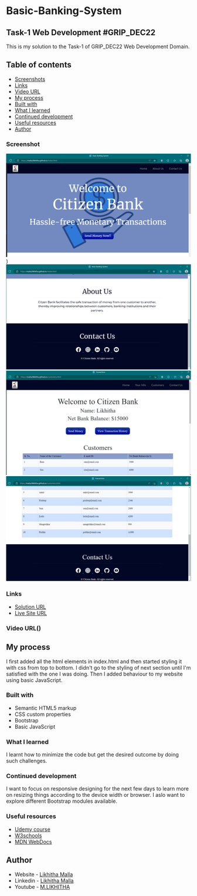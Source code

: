 # Basic-Banking-System
## Task-1 Web Development #GRIP_DEC22

This is my solution to the Task-1 of GRIP_DEC22 Web Development Domain.

## Table of contents

  - [Screenshots](#screenshot)
  - [Links](#links)
  - [Video URL](#video-url)
  - [My process](#my-process)
  - [Built with](#built-with)
  - [What I learned](#what-i-learned)
  - [Continued development](#continued-development)
  - [Useful resources](#useful-resources)
- [Author](#author)


### Screenshot

![Screenshot 1](https://github.com/Malla2Likhitha/Basic-Banking-System/blob/main/assets/screenshots/Screenshot%201.PNG))
![Screenshot 2](https://github.com/Malla2Likhitha/Basic-Banking-System/blob/main/assets/screenshots/Screenshot%202.PNG)
![Screenshot 3](https://github.com/Malla2Likhitha/Basic-Banking-System/blob/main/assets/screenshots/Screenshot%203.PNG)
![Screenshot 4](https://github.com/Malla2Likhitha/Basic-Banking-System/blob/main/assets/screenshots/Screenshot%204.PNG)

### Links

- [Solution URL](https://github.com/Malla2Likhitha/Basic-Banking-System)
- [Live Site URL](https://malla2likhitha.github.io/index.html)

### Video URL()

## My process

I first added all the html elements in index.html and then started styling it with css from top to bottom. I didn't go to the styling of next section until I'm satisfied with the one I was doing. Then I added behaviour to my website using basic JavaScript.

### Built with

- Semantic HTML5 markup
- CSS custom properties
- Bootstrap
- Basic JavaScript

### What I learned

I learnt how to minimize the code but get the desired outcome by doing such challenges.

### Continued development

I want to focus on responsive designing for the next few days to learn more on resizing things according to the device width or browser. I aslo want to explore different Bootstrap modules available.

### Useful resources

- [Udemy course](https://www.udemy.com/course/the-complete-web-development-bootcamp/)
- [W3schools](https://www.w3schools.com/)
- [MDN WebDocs](https://developer.mozilla.org/en-US/)

## Author

- Website - [Likhitha Malla](Malla2Likhitha.github.io)
- Linkedin - [Likhitha Malla](https://www.linkedin.com/in/likhitha-malla-849363244/)
- Youtube - [M.LIKHITHA](https://www.youtube.com/channel/UCVe_Z_eknk6Lyeshwp6FR-w)
